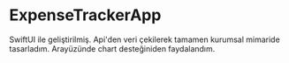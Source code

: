 # ExpenseTrackerApp
SwiftUI ile geliştirilmiş. Api'den veri çekilerek tamamen kurumsal mimaride tasarladım. Arayüzünde chart desteğiniden faydalandım.
